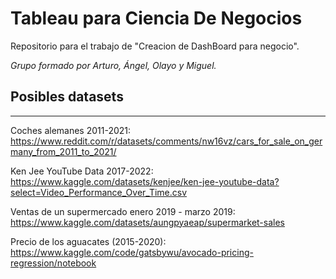 # Tableau para Ciencia De Negocios

Repositorio para el trabajo de "Creacion de DashBoard para negocio".   

_Grupo formado por Arturo, Ángel, Olayo y Miguel._



## Posibles datasets  
---


Coches alemanes 2011-2021:   
https://www.reddit.com/r/datasets/comments/nw16vz/cars_for_sale_on_germany_from_2011_to_2021/   

Ken Jee YouTube Data 2017-2022:  
https://www.kaggle.com/datasets/kenjee/ken-jee-youtube-data?select=Video_Performance_Over_Time.csv

Ventas de un supermercado enero 2019 - marzo 2019:   
https://www.kaggle.com/datasets/aungpyaeap/supermarket-sales


Precio de los aguacates (2015-2020):  
https://www.kaggle.com/code/gatsbywu/avocado-pricing-regression/notebook






